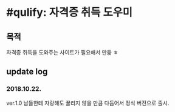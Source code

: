 # #qulify: 자격증 취득 도우미

## 목적

자격증 취득을 도와주는 사이트가 필요해서 만듦 ㅎ

## update log

### 2018.10.22.

ver.1.0 남들한테 자랑해도 꿀리지 않을 만큼 다듬어서 정식 버전으로 출시.
